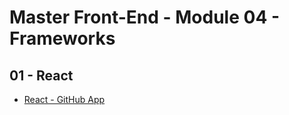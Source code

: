 # Master Front-End - Module 04 - Frameworks

## 01 - React

- [React - GitHub App](./01-react/react-github-app/)
